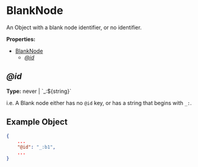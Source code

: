 # BlankNode

An Object with a blank node identifier, or no identifier.

**Properties:**

- [BlankNode](#blanknode)
  - [*@id*](#id)

## *@id*

**Type:** never | \`_:${string}\`

i.e. A Blank node either has no `@id` key, or has a string that begins with `_:`.

## Example Object

```json
{
    ...
    "@id": "_:b1",
    ...
}
```
